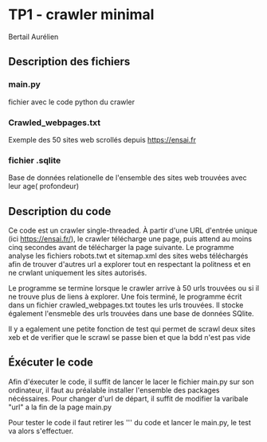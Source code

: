 # TP1 - crawler minimal

Bertail Aurélien

## Description des fichiers 

### main.py

fichier avec le code python du crawler

### Crawled_webpages.txt

Exemple des 50 sites web scrollés depuis https://ensai.fr

### fichier .sqlite

Base de données relationelle de l'ensemble des sites web trouvées avec leur age( profondeur)

## Description du code

Ce code est un crawler single-threaded.
À partir d'une URL d'entrée unique (ici https://ensai.fr/), le crawler télécharge une page, puis
attend au moins cinq secondes avant de télécharger la page suivante. Le programme analyse les fichiers robots.twt et sitemap.xml des sites webs téléchargés afin de trouver d'autres url a explorer tout en respectant la politness et en ne crwlant uniquement les sites autorisés.

Le programme se termine lorsque le crawler arrive à 50 urls trouvées ou si il ne trouve
plus de liens à explorer.
Une fois terminé, le programme écrit dans un fichier crawled_webpages.txt toutes les urls
trouvées. Il stocke également l'ensmeble des urls trouvées dans une base de données SQlite.

Il y a egalement une petite fonction de test qui permet de scrawl deux sites xeb et de verifier que le scrawl se passe bien et que la bdd n'est pas vide


## Éxécuter le code

Afin d'éxecuter le code, il suffit de lancer le lacer le fichier main.py sur son ordinateur, il faut au préalable installer l'ensemble des packages nécéssaires. Pour changer d'url de départ, il suffit de modifier la varibale "url" a la fin de la page main.py

Pour tester le code il faut retirer les ''' du code et lancer le main.py, le test va alors s'effectuer.



